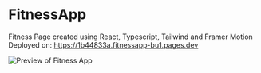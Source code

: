 # FitnessApp
Fitness Page created using React, Typescript, Tailwind and Framer Motion<br>
Deployed on: https://1b44833a.fitnessapp-bu1.pages.dev<br>

<img alt="Preview of Fitness App" src="https://i.imgur.com/YfZl3ji.png" />
